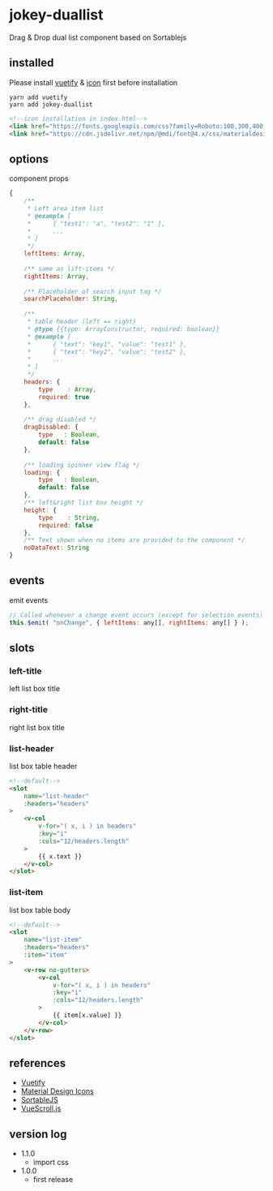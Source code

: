 # jokey-duallist

Drag & Drop dual list component based on Sortablejs

## installed

Please install [vuetify](https://vuetifyjs.com/en/getting-started/installation/) & [icon](https://materialdesignicons.com/) first before installation
```commandline
yarn add vuetify
yarn add jokey-duallist
```
```html
<!--icon installation in index.html-->
<link href="https://fonts.googleapis.com/css?family=Roboto:100,300,400,500,700,900" rel="stylesheet">
<link href="https://cdn.jsdelivr.net/npm/@mdi/font@4.x/css/materialdesignicons.min.css" rel="stylesheet">
```

## options

component props

```javascript
{
    /**
     * Left area item list
     * @example [
     *      { "test1": "a", "test2": "1" },
     *      ...
     * ]
     */
    leftItems: Array,
        
    /** same as lift-items */
    rightItems: Array,
        
    /** Placeholder of search input tag */
    searchPlaceholder: String,
        
    /**
     * table header (left == right)
     * @type {{type: ArrayConstructor, required: boolean}}
     * @example [
     *      { "text": "key1", "value": "test1" },
     *      { "text": "key2", "value": "test2" },
     *      ...
     * ]
     */
    headers: {
        type    : Array,
        required: true
    },
    
    /** drag disabled */
    dragDisabled: {
        type   : Boolean,
        default: false
    },
    
    /** loading spinner view flag */
    loading: {
        type   : Boolean,
        default: false
    },
    /** left&right list box height */
    height: {
        type    : String,
        required: false
    },
    /** Text shown when no items are provided to the component */
    noDataText: String
}
```

## events

emit events

```javascript
// Called whenever a change event occurs (except for selection events)
this.$emit( "onChange", { leftItems: any[], rightItems: any[] } );
```

## slots

### left-title
left list box title

### right-title
right list box title

### list-header
list box table header
```html
<!--default-->
<slot
    name="list-header"
    :headers="headers"
>
    <v-col
        v-for="( x, i ) in headers"
        :key="i"
        :cols="12/headers.length"
    >
        {{ x.text }}
    </v-col>
</slot>
```

### list-item
list box table body
```html
<!--default-->
<slot
    name="list-item"
    :headers="headers"
    :item="item"
>
    <v-row no-gutters>
        <v-col
            v-for="( x, i ) in headers"
            :key="i"
            :cols="12/headers.length"
        >
            {{ item[x.value] }}
        </v-col>
    </v-row>
</slot>
```

## references
* [Vuetify](https://vuetifyjs.com/en/getting-started/installation/) 
* [Material Design Icons](https://materialdesignicons.com/)
* [SortableJS](https://github.com/SortableJS/Sortable)
* [VueScroll.js](https://vuescrolljs.yvescoding.org/)

## version log
* 1.1.0
    * import css
* 1.0.0
    * first release
    